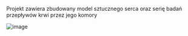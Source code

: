 Projekt zawiera zbudowany model sztucznego serca oraz serię badań przepływów krwi przez jego komory

![image](https://user-images.githubusercontent.com/72547171/174407002-f2fea5fa-7063-4bc2-bb61-2abd62c0fa8b.png)

